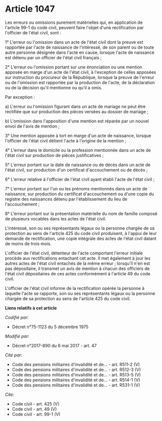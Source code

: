 # Article 1047

Les erreurs ou omissions purement matérielles qui, en application de l'article 99-1 du code civil, peuvent faire l'objet
d'une rectification par l'officier de l'état civil, sont : 

1° L'erreur ou l'omission dans un acte de l'état civil dont la preuve est rapportée par l'acte de naissance de l'intéressé,
de son parent ou de toute autre personne désignée dans l'acte en cause, lorsque l'acte de naissance est détenu par un
officier de l'état civil français ; 

2° L'erreur ou l'omission portant sur une énonciation ou une mention apposée en marge d'un acte de l'état civil, à
l'exception de celles apposées sur instruction du procureur de la République, lorsque la preuve de l'erreur ou de l'omission
est rapportée par la production de l'acte, de la déclaration ou de la décision qu'il mentionne ou qu'il a omis. 

Par exception : 

a) L'erreur ou l'omission figurant dans un acte de mariage ne peut être rectifiée que sur production des pièces versées au
dossier de mariage ; 

b) L'omission dans l'apposition d'une mention est réparée par un nouvel envoi de l'avis de mention ; 

3° Une mention apposée à tort en marge d'un acte de naissance, lorsque l'officier de l'état civil détient l'acte à l'origine
de la mention ; 

4° L'erreur dans le domicile ou la profession mentionnée dans un acte de l'état civil sur production de pièces
justificatives ; 

5° L'erreur portant sur la date de naissance ou de décès dans un acte de l'état civil, sur production d'un certificat
d'accouchement ou de décès ; 

6° L'erreur relative à l'officier de l'état civil ayant établi l'acte de l'état civil ; 

7° L'erreur portant sur l'un ou les prénoms mentionnés dans un acte de naissance, sur production du certificat d'accouchement
ou d'une copie du registre des naissances détenu par l'établissement du lieu de l'accouchement ; 

8° L'erreur portant sur la présentation matérielle du nom de famille composé de plusieurs vocables dans les actes de l'état
civil. 

L'intéressé, son ou ses représentants légaux ou la personne chargée de sa protection au sens de l'article 425 du code civil
produisent, à l'appui de leur demande de rectification, une copie intégrale des actes de l'état civil datant de moins de
trois mois. 

L'officier de l'état civil, détenteur de l'acte comportant l'erreur initiale procède aux rectifications entachant cet acte.
Il met également à jour les autres actes de l'état civil entachés de la même erreur ; lorsqu'il n'en est pas dépositaire, il
transmet un avis de mention à chacun des officiers de l'état civil dépositaires de ces actes conformément à l'article 49 du
code civil. 

L'officier de l'état civil informe de la rectification opérée la personne à laquelle l'acte se rapporte, son ou ses
représentants légaux ou la personne chargée de sa protection au sens de l'article 425 du code civil.

**Liens relatifs à cet article**

_Codifié par_:

  - Décret n°75-1123 du 5 décembre 1975

_Modifié par_:

  - Décret n°2017-890 du 6 mai 2017 - art. 47

_Cité par_:

  - Code des pensions militaires d'invalidité et de... - art. R511-2 (V)
  - Code des pensions militaires d'invalidité et de... - art. R512-3 (V)
  - Code des pensions militaires d'invalidité et de... - art. R513-5 (V)
  - Code des pensions militaires d'invalidité et de... - art. R514-1 (V)
  - Code des pensions militaires d'invalidité et de... - art. R531-1 (V)

_Cite_:

  - Code civil - art. 425 (V)
  - Code civil - art. 49 (V)
  - Code civil - art. 99-1 (V)
